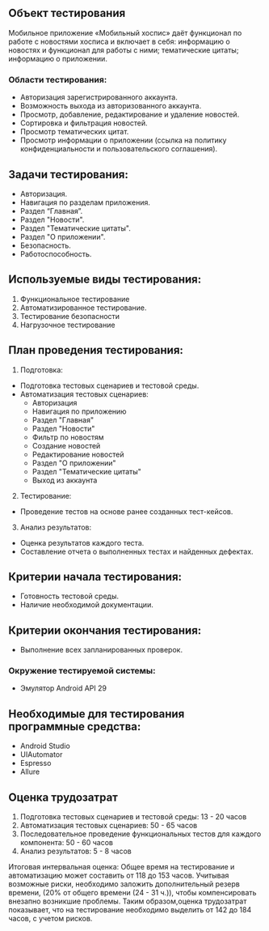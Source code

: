 ## Объект тестирования

Мобильное приложение «Мобильный хоспис» даёт функционал по работе с новостями хосписа и включает в себя:
информацию о новостях и функционал для работы с ними;
тематические цитаты;
информацию о приложении.

### Области тестирования:
- Авторизация зарегистрированного аккаунта.
- Возможность выхода из авторизованного аккаунта.
- Просмотр, добавление, редактирование и удаление новостей.
- Сортировка и фильтрация новостей.
- Просмотр тематических цитат.
- Просмотр информации о приложении (ссылка на политику конфиденциальности и пользовательского соглашения).

## Задачи тестирования:

- Авторизация.
- Навигация по разделам приложения.
- Раздел “Главная”.
- Раздел "Новости".
- Раздел "Тематические цитаты".
- Раздел "О приложении".
- Безопасность.
- Работоспособность.

## Используемые виды тестирования:

1. Функциональное тестирование
2. Автоматизированное тестирование.
3. Тестирование безопасности
4. Нагрузочное тестирование


## План проведения тестирования:

1. Подготовка:
- Подготовка тестовых сценариев и тестовой среды.
- Автоматизация тестовых сценариев:
    * Авторизация
    * Навигация по приложению
    * Раздел "Главная"
    * Раздел "Новости"
    * Фильтр по новостям
    * Создание новостей
    * Редактирование новостей
    * Раздел "О приложении"
    * Раздел "Тематические цитаты"
    * Выход из аккаунта
   
2. Тестирование:
- Проведение тестов на основе ранее созданных тест-кейсов.
   
3. Анализ результатов:
- Оценка результатов каждого теста.
- Составление отчета о выполненных тестах и найденных дефектах.

## Критерии начала тестирования:
- Готовность тестовой среды.
- Наличие необходимой документации.

## Критерии окончания тестирования:
- Выполнение всех запланированных проверок.

### Окружение тестируемой системы:
- Эмулятор Android API 29

## Необходимые для тестирования программные средства:
- Android Studio
- UIAutomator
- Espresso
- Allure

## Оценка трудозатрат

1. Подготовка тестовых сценариев и тестовой среды: 13 - 20 часов
2. Автоматизация тестовых сценариев: 50 - 65 часов
3. Последовательное проведение функциональных тестов для каждого компонента: 50 - 60 часов
4. Анализ результатов: 5 - 8 часов

Итоговая интервальная оценка:
Общее время на тестирование и автоматизацию может составить от 118 до 153 часов. Учитывая возможные риски, необходимо заложить дополнительный резерв времени, (20% от общего времени (24 - 31 ч.)), чтобы компенсировать внезапно возникшие проблемы.
Таким образом,оценка трудозатрат показывает, что на тестирование необходимо выделить от 142 до 184 часов, с учетом рисков.

